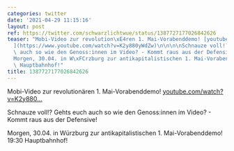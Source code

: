 ```yaml
---
categories: twitter
date: '2021-04-29 11:15:16'
layout: post
ref: https://twitter.com/schwarzlichtwue/status/1387727177026842626
teaser: "Mobi-Video zur revolution\xE4ren 1. Mai-Vorabenddemo! [youtube.com/watch?v=K2y880\u2026\
  ](https://www.youtube.com/watch?v=K2y880yWdZw)\n\n\n\nSchnauze voll!? Gehts euch\
  \ auch so wie den Genoss:innen im Video? - Kommt raus aus der Defensive! \n\n\n\n\
  Morgen, 30.04. in W\xFCrzburg zur antikapitalistischen 1. Mai-Vorabenddemo! 19:30\
  \ Hauptbahnhof!"
title: 1387727177026842626
---
```

Mobi-Video zur revolutionären 1. Mai-Vorabenddemo! [youtube.com/watch?v=K2y880…](https://www.youtube.com/watch?v=K2y880yWdZw)



Schnauze voll!? Gehts euch auch so wie den Genoss:innen im Video? - Kommt raus aus der Defensive! 



Morgen, 30.04. in Würzburg zur antikapitalistischen 1. Mai-Vorabenddemo! 19:30 Hauptbahnhof!